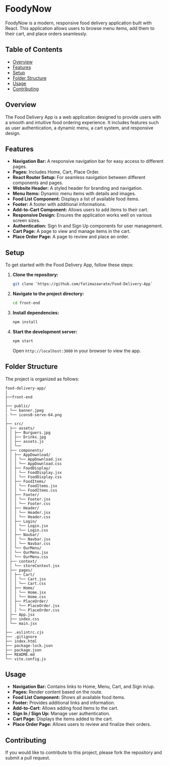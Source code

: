 # FoodyNow

FoodyNow is a modern, responsive food delivery application built with React. This application allows users to browse menu items, add them to their cart, and place orders seamlessly.

## Table of Contents

- [Overview](#overview)
- [Features](#features)
- [Setup](#setup)
- [Folder Structure](#folder-structure)
- [Usage](#usage)
- [Contributing](#contributing)

## Overview

The Food Delivery App is a web application designed to provide users with a smooth and intuitive food ordering experience. It includes features such as user authentication, a dynamic menu, a cart system, and responsive design.

## Features

- **Navigation Bar:** A responsive navigation bar for easy access to different pages.
- **Pages:** Includes Home, Cart, Place Order.
- **React Router Setup:** For seamless navigation between different components and pages.
- **Website Header:** A styled header for branding and navigation.
- **Menu Items:** Dynamic menu items with details and images.
- **Food List Component:** Displays a list of available food items.
- **Footer:** A footer with additional informations.
- **Add-to-Cart Component:** Allows users to add items to their cart.
- **Responsive Design:** Ensures the application works well on various screen sizes.
- **Authentication:** Sign In and Sign Up components for user management.
- **Cart Page:** A page to view and manage items in the cart.
- **Place Order Page:** A page to review and place an order.

## Setup

To get started with the Food Delivery App, follow these steps:

1. **Clone the repository:**

   ```bash
   git clone `https://github.com/fatimazaarate/Food-Delivery-App`
   ```

2. **Navigate to the project directory:**

   ```bash
   cd front-end
   ```

3. **Install dependencies:**

   ```bash
   npm install
   ```

4. **Start the development server:**

   ```bash
   npm start
   ```

   Open `http://localhost:3000` in your browser to view the app.

## Folder Structure

The project is organized as follows:

```
food-delivery-app/
│
├──front-end
│
├── public/
│ └── banner.jpeg
| └── icons8-serve-64.png
│
├── src/
│ ├── assets/
│ │ ├── Burguers.jpg
│ │ ├── Drinks.jpg
│ │ ├── assets.js
│ │ └──
│ ├── components/
│ │ ├── AppDownload/
│ │ │ └── AppDownload.jsx
│ │ │ └── AppDownload.css
│ │ ├── FoodDisplay/
│ │ │ └── FoodDisplay.jsx
│ │ │ └── FoodDisplay.css
│ │ ├── FoodItems/
│ │ │ └── FoodItems.jsx
│ │ │ └── FoodItems.css
│ │ ├── Footer/
│ │ │ └── Footer.jsx
│ │ │ └── Footer.css
│ │ ├── Header/
│ │ │ └── Header.jsx
│ │ │ └── Header.css
│ │ ├── Login/
│ │ │ └── Login.jsx
│ │ │ └── Login.css
│ │ ├── Navbar/
│ │ │ └── Navbar.jsx
│ │ │ └── Navbar.css
│ │ └── OurMenu/
│ │ └── OurMenu.jsx
│ │ └── OurMenu.css
│ ├── context/
│ │ └── storeContext.jsx
│ ├── pages/
│ │ ├── Cart/
│ │ │ └── Cart.jsx
│ │ │ └── Cart.css
│ │ ├── Home/
│ │ │ └── Home.jsx
│ │ │ └── Home.css
│ │ ├── PlaceOrder/
│ │ │ └── PlaceOrder.jsx
│ │ │ └── PlaceOrder.css
│ ├── App.jsx
│ ├── index.css
│ └── main.jsx
│
├── .eslintrc.cjs
├── .gitignore
├── index.html
├── package-lock.json
├── package.json
├── README.md
└── vite.config.js
```

## Usage

- **Navigation Bar:** Contains links to Home, Menu, Cart, and Sign in/up.
- **Pages:** Render content based on the route.
- **Food List Component:** Shows all available food items.
- **Footer:** Provides additional links and information.
- **Add-to-Cart:** Allows adding food items to the cart.
- **Sign In / Sign Up:** Manage user authentication.
- **Cart Page:** Displays the items added to the cart.
- **Place Order Page:** Allows users to review and finalize their orders.

## Contributing

If you would like to contribute to this project, please fork the repository and submit a pull request.

